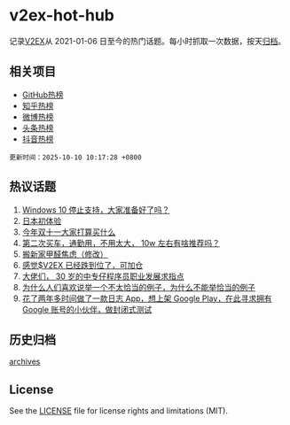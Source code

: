 # v2ex-hot-hub

 记录[V2EX](https://www.v2ex.com/)从 2021-01-06 日至今的热门话题。每小时抓取一次数据，按天[归档](archives)。
 
 ## 相关项目

- [GitHub热榜](https://github.com/lonnyzhang423/github-hot-hub)
- [知乎热榜](https://github.com/lonnyzhang423/zhihu-hot-hub)
- [微博热榜](https://github.com/lonnyzhang423/weibo-hot-hub)
- [头条热榜](https://github.com/lonnyzhang423/toutiao-hot-hub)
- [抖音热榜](https://github.com/lonnyzhang423/douyin-hot-hub)


 `更新时间：2025-10-10 10:17:28 +0800`

## 热议话题

1. [Windows 10 停止支持，大家准备好了吗？](https://www.v2ex.com/t/1163876)
1. [日本初体验](https://www.v2ex.com/t/1163825)
1. [今年双十一大家打算买什么](https://www.v2ex.com/t/1164050)
1. [第二次买车，通勤用，不用太大， 10w 左右有啥推荐吗？](https://www.v2ex.com/t/1163836)
1. [搬新家甲醛焦虑（修改）](https://www.v2ex.com/t/1163932)
1. [感觉$V2EX 已经跌到位了，可加仓](https://www.v2ex.com/t/1163847)
1. [大佬们， 30 岁的中专仔程序员职业发展求指点](https://www.v2ex.com/t/1163956)
1. [为什么人们喜欢说举一个不太恰当的例子，为什么不能举恰当的例子](https://www.v2ex.com/t/1163973)
1. [花了两年多时间做了一款日志 App，想上架 Google Play，在此寻求拥有 Google 账号的小伙伴，做封闭式测试](https://www.v2ex.com/t/1163852)

## 历史归档

[archives](archives)

## License

See the [LICENSE](LICENSE) file for license rights and limitations (MIT).
